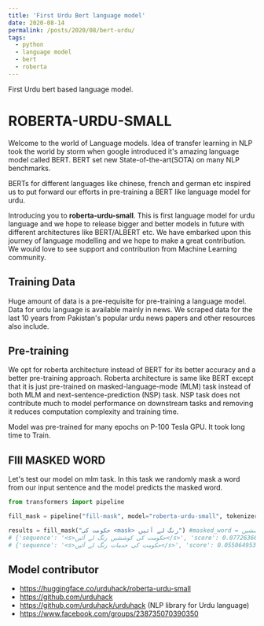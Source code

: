 ```yaml
---
title: 'First Urdu Bert language model'
date: 2020-08-14
permalink: /posts/2020/08/bert-urdu/
tags:
  - python
  - language model
  - bert
  - roberta
---
```


First Urdu bert based language model.

# ROBERTA-URDU-SMALL
Welcome to the world of Language models. Idea of transfer learning in NLP took the world by storm when google introduced
it's amazing language model called BERT. BERT set new State-of-the-art(SOTA) on many NLP benchmarks.


BERTs for different languages like chinese, french and german etc inspired us to put forward our efforts in pre-training
a BERT like language model for urdu.

Introducing you to **roberta-urdu-small**. This is first language model for urdu language and we hope to release bigger and 
better models in future with different architectures like BERT/ALBERT etc. We have embarked upon this journey of language
modelling and we hope to make a great contribution. We would love to see support and contribution from Machine Learning
community. 

## Training Data
Huge amount of data is a pre-requisite for pre-training a language model. Data for urdu language is available mainly in
news. We scraped data for the last 10 years from Pakistan's popular urdu news papers and other resources also include.


## Pre-training
We opt for roberta architecture instead of BERT for its better accuracy and a better pre-training approach. Roberta architecture
is same like BERT except that it is just pre-trained on masked-language-mode (MLM) task instead of both MLM and
next-sentence-prediction (NSP) task. NSP task does not contribute much to model performance on downstream tasks and removing
it reduces computation complexity and training time.

Model was pre-trained for many epochs on P-100 Tesla GPU. It took long time to Train.


## FIll MASKED WORD

Let's test our model on mlm task. In this task we randomly mask a word from our input sentence and the model predicts the
masked word.

```python
from transformers import pipeline

fill_mask = pipeline("fill-mask", model="roberta-urdu-small", tokenizer="roberta-urdu-small")

results = fill_mask("حکومت کی <mask> رنگ لے آئیں") #masked_word = کوششیں
# {'sequence': '<s>حکومت کی کوششیں رنگ لے آئیں</s>', 'score': 0.07726366072893143, 'token': 4356}
# {'sequence': '<s>حکومت کی خدمات رنگ لے آئیں</s>', 'score': 0.05506495386362076, 'token': 2284}

```

## Model contributor

- https://huggingface.co/urduhack/roberta-urdu-small
- https://github.com/urduhack
- https://github.com/urduhack/urduhack (NLP library for Urdu language)
- https://www.facebook.com/groups/238735070390350
